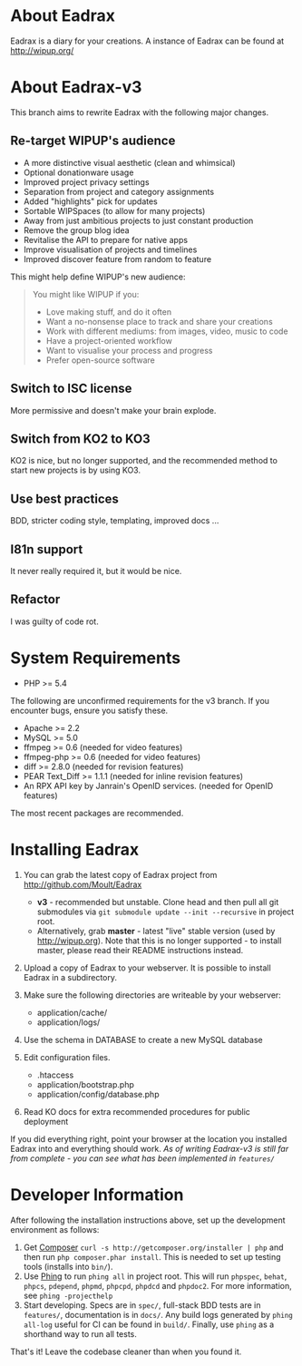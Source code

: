 # About Eadrax

Eadrax is a diary for your creations. A instance of Eadrax can be found at
http://wipup.org/

# About Eadrax-v3

This branch aims to rewrite Eadrax with the following major changes.

## Re-target WIPUP's audience

 * A more distinctive visual aesthetic (clean and whimsical)
 * Optional donationware usage
 * Improved project privacy settings
 * Separation from project and category assignments
 * Added "highlights" pick for updates
 * Sortable WIPSpaces (to allow for many projects)
 * Away from just ambitious projects to just constant production
 * Remove the group blog idea
 * Revitalise the API to prepare for native apps
 * Improve visualisation of projects and timelines
 * Improved discover feature from random to feature

This might help define WIPUP's new audience:

> You might like WIPUP if you:
>  * Love making stuff, and do it often
>  * Want a no-nonsense place to track and share your creations
>  * Work with different mediums: from images, video, music to code
>  * Have a project-oriented workflow
>  * Want to visualise your process and progress
>  * Prefer open-source software

## Switch to ISC license

More permissive and doesn't make your brain explode.

## Switch from KO2 to KO3

KO2 is nice, but no longer supported, and the recommended method to start new
projects is by using KO3.

## Use best practices

BDD, stricter coding style, templating, improved docs ...

## I81n support

It never really required it, but it would be nice.

## Refactor

I was guilty of code rot.

# System Requirements

 * PHP >= 5.4

The following are unconfirmed requirements for the v3 branch. If you encounter
bugs, ensure you satisfy these.

 * Apache >= 2.2
 * MySQL >= 5.0
 * ffmpeg >= 0.6 (needed for video features)
 * ffmpeg-php >= 0.6 (needed for video features)
 * diff >= 2.8.0 (needed for revision features)
 * PEAR Text\_Diff >= 1.1.1 (needed for inline revision features)
 * An RPX API key by Janrain's OpenID services. (needed for OpenID features)

The most recent packages are recommended.

# Installing Eadrax

1. You can grab the latest copy of Eadrax project from
   http://github.com/Moult/Eadrax
    * **v3** - recommended but unstable. Clone head and then pull all git
      submodules via `git submodule update --init --recursive` in project root.
    * Alternatively, grab **master** - latest "live" stable version (used by
      http://wipup.org).  Note that this is no longer supported - to install
      master, please read their README instructions instead.

2. Upload a copy of Eadrax to your webserver. It is possible to install Eadrax
   in a subdirectory.

3. Make sure the following directories are writeable by your webserver:
    * application/cache/
    * application/logs/

4. Use the schema in DATABASE to create a new MySQL database

5. Edit configuration files.
    * .htaccess
    * application/bootstrap.php
    * application/config/database.php

6. Read KO docs for extra recommended procedures for public deployment

If you did everything right, point your browser at the location you installed
Eadrax into and everything should work. _As of writing Eadrax-v3 is still far
from complete - you can see what has been implemented in `features/`_

# Developer Information

After following the installation instructions above, set up the development
environment as follows:

1. Get [Composer](http://getcomposer.org) `curl -s
   http://getcomposer.org/installer | php` and then run `php composer.phar
   install`. This is needed to set up testing tools (installs into `bin/`).
2. Use [Phing](http://www.phing.info/) to run `phing all` in project root. This
   will run `phpspec`, `behat`, `phpcs`, `pdepend`, `phpmd`, `phpcpd`, `phpdcd`
   and `phpdoc2`. For more information, see `phing -projecthelp`
3. Start developing. Specs are in `spec/`, full-stack BDD tests are in
   `features/`, documentation is in `docs/`. Any build logs generated by `phing
   all-log` useful for CI can be found in `build/`. Finally, use `phing` as a
   shorthand way to run all tests.

That's it! Leave the codebase cleaner than when you found it.
